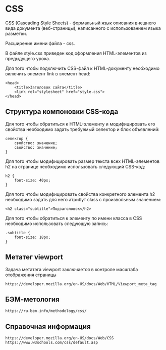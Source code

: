 # CSS

CSS (Cascading Style Sheets) - формальный язык описания внешнего вида документа
(веб-страницы), написанного с использованием языка разметки.

Расширение имени файла - css.

В файле style.css приведен код оформления HTML-элементов из предыдущего урока.

Для того чтобы подключить CSS-файл к HTML-документу необходимо включить элемент
link в элемент head:

    <head>
    	<title>Заголовок сайта</title>
    	<link rel="stylesheet" href="style.css">
    </head>

## Структура компоновки CSS-кода

Для того чтобы обратиться к HTML-элементу и модифицировать его свойства
необходимо задать требуемый селектор и блок объявлений:

    селектор {
    	свойство: значение;
    	свойство: значение;
    }

Для того чтобы модифицировать размер текста всех HTML-элементов h2 на странице
необходимо использовать следующий CSS-код:

    h2 {
    	font-size: 40px;
    }

Для того чтобы модифицировать свойства конкретного элемента h2 необходимо задать
для него атрибут class с произвольным значением:

    <h2 class="subtitle">Подзаголовок</h2>

Для того чтобы обратиться к элементу по имени класса в CSS необходимо
использовать следующую запись:

    .subtitle {
    	font-size: 18px;
    }

## Метатег viewport

Задача метатэга viewport заключается в контроле масштаба отображения страницы

    https://developer.mozilla.org/en-US/docs/Web/HTML/Viewport_meta_tag

## БЭМ-метология

    https://ru.bem.info/methodology/css/

## Справочная информация

    https://developer.mozilla.org/en-US/docs/Web/CSS
    https://www.w3schools.com/css/default.asp
